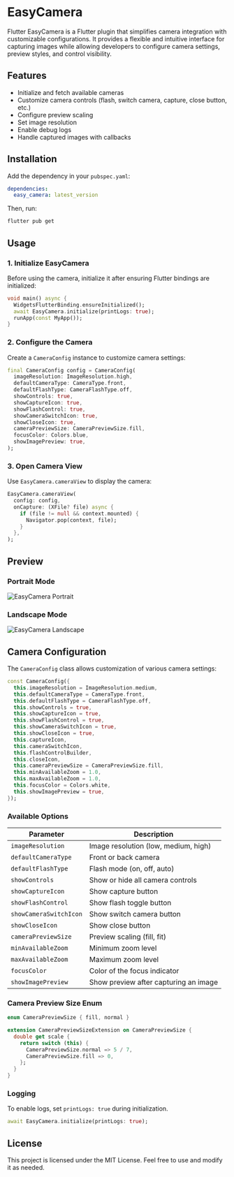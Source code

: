 # EasyCamera

Flutter EasyCamera is a Flutter plugin that simplifies camera integration with customizable configurations. It provides a flexible and intuitive interface for capturing images while allowing developers to configure camera settings, preview styles, and control visibility.

## Features
- Initialize and fetch available cameras
- Customize camera controls (flash, switch camera, capture, close button, etc.)
- Configure preview scaling
- Set image resolution
- Enable debug logs
- Handle captured images with callbacks

## Installation

Add the dependency in your `pubspec.yaml`:
```yaml
dependencies:
  easy_camera: latest_version
```

Then, run:
```sh
flutter pub get
```

## Usage

### 1. Initialize EasyCamera
Before using the camera, initialize it after ensuring Flutter bindings are initialized:

```dart
void main() async {
  WidgetsFlutterBinding.ensureInitialized();
  await EasyCamera.initialize(printLogs: true);
  runApp(const MyApp());
}
```

### 2. Configure the Camera
Create a `CameraConfig` instance to customize camera settings:

```dart
final CameraConfig config = CameraConfig(
  imageResolution: ImageResolution.high,
  defaultCameraType: CameraType.front,
  defaultFlashType: CameraFlashType.off,
  showControls: true,
  showCaptureIcon: true,
  showFlashControl: true,
  showCameraSwitchIcon: true,
  showCloseIcon: true,
  cameraPreviewSize: CameraPreviewSize.fill,
  focusColor: Colors.blue,
  showImagePreview: true,
);
```

### 3. Open Camera View
Use `EasyCamera.cameraView` to display the camera:

```dart
EasyCamera.cameraView(
  config: config,
  onCapture: (XFile? file) async {
    if (file != null && context.mounted) {
      Navigator.pop(context, file);
    }
  },
);
```

## Preview

### Portrait Mode
![EasyCamera Portrait](assets/screenshots/portrait.png)

### Landscape Mode
![EasyCamera Landscape](assets/screenshots/landscape.png)

## Camera Configuration

The `CameraConfig` class allows customization of various camera settings:

```dart
const CameraConfig({
  this.imageResolution = ImageResolution.medium,
  this.defaultCameraType = CameraType.front,
  this.defaultFlashType = CameraFlashType.off,
  this.showControls = true,
  this.showCaptureIcon = true,
  this.showFlashControl = true,
  this.showCameraSwitchIcon = true,
  this.showCloseIcon = true,
  this.captureIcon,
  this.cameraSwitchIcon,
  this.flashControlBuilder,
  this.closeIcon,
  this.cameraPreviewSize = CameraPreviewSize.fill,
  this.minAvailableZoom = 1.0,
  this.maxAvailableZoom = 1.0,
  this.focusColor = Colors.white,
  this.showImagePreview = true,
});
```

### Available Options
| Parameter                | Description                                      |
|--------------------------|--------------------------------------------------|
| `imageResolution`        | Image resolution (low, medium, high)             |
| `defaultCameraType`      | Front or back camera                             |
| `defaultFlashType`       | Flash mode (on, off, auto)                       |
| `showControls`           | Show or hide all camera controls                 |
| `showCaptureIcon`        | Show capture button                              |
| `showFlashControl`       | Show flash toggle button                         |
| `showCameraSwitchIcon`   | Show switch camera button                        |
| `showCloseIcon`          | Show close button                                |
| `cameraPreviewSize`      | Preview scaling (fill, fit)                      |
| `minAvailableZoom`       | Minimum zoom level                               |
| `maxAvailableZoom`       | Maximum zoom level                               |
| `focusColor`             | Color of the focus indicator                     |
| `showImagePreview`       | Show preview after capturing an image            |

### Camera Preview Size Enum

```dart
enum CameraPreviewSize { fill, normal }

extension CameraPreviewSizeExtension on CameraPreviewSize {
  double get scale {
    return switch (this) {
      CameraPreviewSize.normal => 5 / 7,
      CameraPreviewSize.fill => 0,
    };
  }
}
```

### Logging
To enable logs, set `printLogs: true` during initialization.

```dart
await EasyCamera.initialize(printLogs: true);
```

## License
This project is licensed under the MIT License. Feel free to use and modify it as needed.
